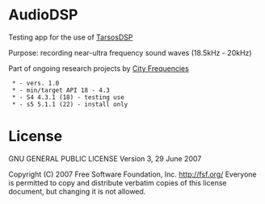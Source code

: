# AudioDSP
Testing app for the use of [TarsosDSP](https://github.com/JorenSix/TarsosDSP)

Purpose: recording near-ultra frequency sound waves (18.5kHz - 20kHz)

Part of ongoing research projects by [City Frequencies](http://cityfreqs.com.au/)


	 * - vers. 1.0
	 * - min/target API 18 - 4.3
	 * - S4 4.3.1 (18) - testing use
	 * - s5 5.1.1 (22) - install only
	 	 

# License

GNU GENERAL PUBLIC LICENSE
Version 3, 29 June 2007

Copyright (C) 2007 Free Software Foundation, Inc. <http://fsf.org/>
Everyone is permitted to copy and distribute verbatim copies
of this license document, but changing it is not allowed.